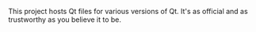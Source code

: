 This project hosts Qt files for various versions of Qt. It's as official and as trustworthy as you believe it to be.
